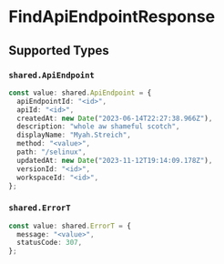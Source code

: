 # FindApiEndpointResponse


## Supported Types

### `shared.ApiEndpoint`

```typescript
const value: shared.ApiEndpoint = {
  apiEndpointId: "<id>",
  apiId: "<id>",
  createdAt: new Date("2023-06-14T22:27:38.966Z"),
  description: "whole aw shameful scotch",
  displayName: "Myah.Streich",
  method: "<value>",
  path: "/selinux",
  updatedAt: new Date("2023-11-12T19:14:09.178Z"),
  versionId: "<id>",
  workspaceId: "<id>",
};
```

### `shared.ErrorT`

```typescript
const value: shared.ErrorT = {
  message: "<value>",
  statusCode: 307,
};
```

